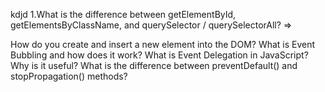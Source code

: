 kdjd
1.What is the difference between getElementById, getElementsByClassName, and querySelector / querySelectorAll?
=> 

How do you create and insert a new element into the DOM?
What is Event Bubbling and how does it work?
What is Event Delegation in JavaScript? Why is it useful?
What is the difference between preventDefault() and stopPropagation() methods?